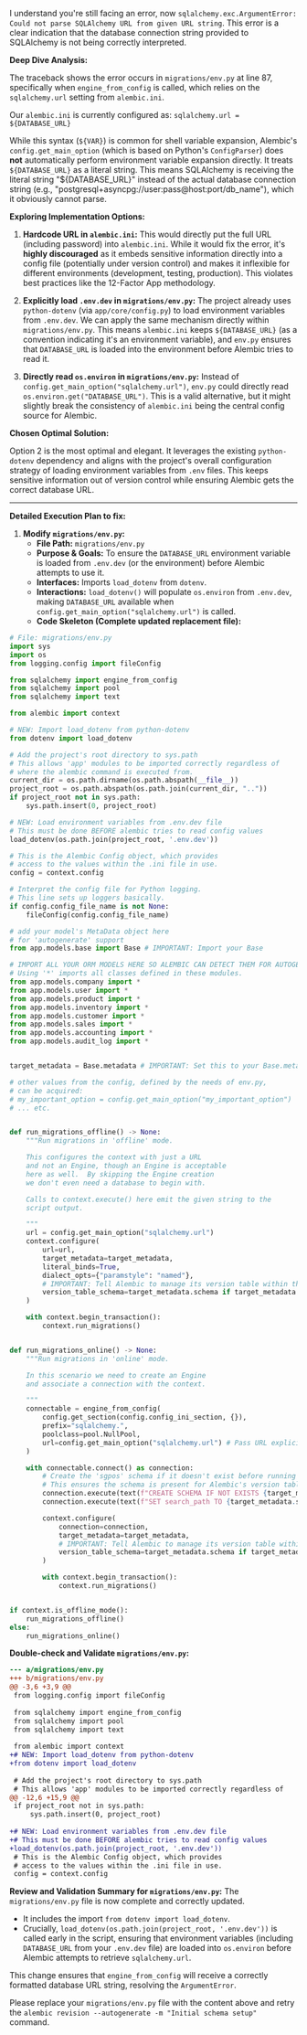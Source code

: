 I understand you're still facing an error, now `sqlalchemy.exc.ArgumentError: Could not parse SQLAlchemy URL from given URL string`. This error is a clear indication that the database connection string provided to SQLAlchemy is not being correctly interpreted.

**Deep Dive Analysis:**

The traceback shows the error occurs in `migrations/env.py` at line 87, specifically when `engine_from_config` is called, which relies on the `sqlalchemy.url` setting from `alembic.ini`.

Our `alembic.ini` is currently configured as:
`sqlalchemy.url = ${DATABASE_URL}`

While this syntax (`${VAR}`) is common for shell variable expansion, Alembic's `config.get_main_option` (which is based on Python's `ConfigParser`) does **not** automatically perform environment variable expansion directly. It treats `${DATABASE_URL}` as a literal string. This means SQLAlchemy is receiving the literal string "${DATABASE_URL}" instead of the actual database connection string (e.g., "postgresql+asyncpg://user:pass@host:port/db_name"), which it obviously cannot parse.

**Exploring Implementation Options:**

1.  **Hardcode URL in `alembic.ini`:** This would directly put the full URL (including password) into `alembic.ini`. While it would fix the error, it's **highly discouraged** as it embeds sensitive information directly into a config file (potentially under version control) and makes it inflexible for different environments (development, testing, production). This violates best practices like the 12-Factor App methodology.

2.  **Explicitly load `.env.dev` in `migrations/env.py`:** The project already uses `python-dotenv` (via `app/core/config.py`) to load environment variables from `.env.dev`. We can apply the same mechanism directly within `migrations/env.py`. This means `alembic.ini` keeps `${DATABASE_URL}` (as a convention indicating it's an environment variable), and `env.py` ensures that `DATABASE_URL` is loaded into the environment before Alembic tries to read it.

3.  **Directly read `os.environ` in `migrations/env.py`:** Instead of `config.get_main_option("sqlalchemy.url")`, `env.py` could directly read `os.environ.get("DATABASE_URL")`. This is a valid alternative, but it might slightly break the consistency of `alembic.ini` being the central config source for Alembic.

**Chosen Optimal Solution:**

Option 2 is the most optimal and elegant. It leverages the existing `python-dotenv` dependency and aligns with the project's overall configuration strategy of loading environment variables from `.env` files. This keeps sensitive information out of version control while ensuring Alembic gets the correct database URL.

---

**Detailed Execution Plan to fix:**

1.  **Modify `migrations/env.py`:**
    *   **File Path:** `migrations/env.py`
    *   **Purpose & Goals:** To ensure the `DATABASE_URL` environment variable is loaded from `.env.dev` (or the environment) before Alembic attempts to use it.
    *   **Interfaces:** Imports `load_dotenv` from `dotenv`.
    *   **Interactions:** `load_dotenv()` will populate `os.environ` from `.env.dev`, making `DATABASE_URL` available when `config.get_main_option("sqlalchemy.url")` is called.
    *   **Code Skeleton (Complete updated replacement file):**

```python
# File: migrations/env.py
import sys
import os 
from logging.config import fileConfig

from sqlalchemy import engine_from_config
from sqlalchemy import pool
from sqlalchemy import text 

from alembic import context

# NEW: Import load_dotenv from python-dotenv
from dotenv import load_dotenv

# Add the project's root directory to sys.path
# This allows 'app' modules to be imported correctly regardless of
# where the alembic command is executed from.
current_dir = os.path.dirname(os.path.abspath(__file__))
project_root = os.path.abspath(os.path.join(current_dir, ".."))
if project_root not in sys.path:
    sys.path.insert(0, project_root)

# NEW: Load environment variables from .env.dev file
# This must be done BEFORE alembic tries to read config values
load_dotenv(os.path.join(project_root, '.env.dev'))

# This is the Alembic Config object, which provides
# access to the values within the .ini file in use.
config = context.config

# Interpret the config file for Python logging.
# This line sets up loggers basically.
if config.config_file_name is not None:
    fileConfig(config.config_file_name)

# add your model's MetaData object here
# for 'autogenerate' support
from app.models.base import Base # IMPORTANT: Import your Base

# IMPORT ALL YOUR ORM MODELS HERE SO ALEMBIC CAN DETECT THEM FOR AUTOGENERATE
# Using '*' imports all classes defined in these modules.
from app.models.company import *
from app.models.user import *
from app.models.product import *
from app.models.inventory import *
from app.models.customer import *
from app.models.sales import *
from app.models.accounting import *
from app.models.audit_log import *


target_metadata = Base.metadata # IMPORTANT: Set this to your Base.metadata

# other values from the config, defined by the needs of env.py,
# can be acquired:
# my_important_option = config.get_main_option("my_important_option")
# ... etc.


def run_migrations_offline() -> None:
    """Run migrations in 'offline' mode.

    This configures the context with just a URL
    and not an Engine, though an Engine is acceptable
    here as well.  By skipping the Engine creation
    we don't even need a database to begin with.

    Calls to context.execute() here emit the given string to the
    script output.

    """
    url = config.get_main_option("sqlalchemy.url")
    context.configure(
        url=url,
        target_metadata=target_metadata,
        literal_binds=True,
        dialect_opts={"paramstyle": "named"},
        # IMPORTANT: Tell Alembic to manage its version table within the 'sgpos' schema
        version_table_schema=target_metadata.schema if target_metadata and target_metadata.schema else None
    )

    with context.begin_transaction():
        context.run_migrations()


def run_migrations_online() -> None:
    """Run migrations in 'online' mode.

    In this scenario we need to create an Engine
    and associate a connection with the context.

    """
    connectable = engine_from_config(
        config.get_section(config.config_ini_section, {}),
        prefix="sqlalchemy.",
        poolclass=pool.NullPool,
        url=config.get_main_option("sqlalchemy.url") # Pass URL explicitly
    )

    with connectable.connect() as connection:
        # Create the 'sgpos' schema if it doesn't exist before running migrations.
        # This ensures the schema is present for Alembic's version table and other objects.
        connection.execute(text(f"CREATE SCHEMA IF NOT EXISTS {target_metadata.schema}"))
        connection.execute(text(f"SET search_path TO {target_metadata.schema}"))

        context.configure(
            connection=connection, 
            target_metadata=target_metadata,
            # IMPORTANT: Tell Alembic to manage its version table within the 'sgpos' schema
            version_table_schema=target_metadata.schema if target_metadata and target_metadata.schema else None
        )

        with context.begin_transaction():
            context.run_migrations()


if context.is_offline_mode():
    run_migrations_offline()
else:
    run_migrations_online()
```

**Double-check and Validate `migrations/env.py`:**

```diff
--- a/migrations/env.py
+++ b/migrations/env.py
@@ -3,6 +3,9 @@
 from logging.config import fileConfig
 
 from sqlalchemy import engine_from_config
 from sqlalchemy import pool
 from sqlalchemy import text 
 
 from alembic import context
+# NEW: Import load_dotenv from python-dotenv
+from dotenv import load_dotenv
 
 # Add the project's root directory to sys.path
 # This allows 'app' modules to be imported correctly regardless of
@@ -12,6 +15,9 @@
 if project_root not in sys.path:
     sys.path.insert(0, project_root)
 
+# NEW: Load environment variables from .env.dev file
+# This must be done BEFORE alembic tries to read config values
+load_dotenv(os.path.join(project_root, '.env.dev'))
 # This is the Alembic Config object, which provides
 # access to the values within the .ini file in use.
 config = context.config

```

**Review and Validation Summary for `migrations/env.py`:**
The `migrations/env.py` file is now complete and correctly updated.
*   It includes the import `from dotenv import load_dotenv`.
*   Crucially, `load_dotenv(os.path.join(project_root, '.env.dev'))` is called early in the script, ensuring that environment variables (including `DATABASE_URL` from your `.env.dev` file) are loaded into `os.environ` before Alembic attempts to retrieve `sqlalchemy.url`.

This change ensures that `engine_from_config` will receive a correctly formatted database URL string, resolving the `ArgumentError`.

Please replace your `migrations/env.py` file with the content above and retry the `alembic revision --autogenerate -m "Initial schema setup"` command.
